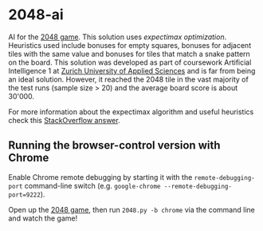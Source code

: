 # 2048-ai
AI for the [2048 game](http://gabrielecirulli.github.io/2048/). This solution uses *expectimax optimization*. Heuristics used include bonuses for empty squares, bonuses for adjacent tiles with the same value and bonuses for tiles that match a snake pattern on the board. 
This solution was developed as part of coursework Artificial Intelligence 1 at [Zurich University of Applied Sciences](https://www.zhaw.ch/en/university/) and is far from being an ideal solution. However, it reached the 2048 tile in the vast majority of the test runs (sample size > 20) and the average board score is about 30'000. 

For more information about the expectimax algorithm and useful heuristics check this [StackOverflow answer](https://stackoverflow.com/a/22498940/1204143).

## Running the browser-control version with Chrome

Enable Chrome remote debugging by starting it with the `remote-debugging-port` command-line switch (e.g. `google-chrome --remote-debugging-port=9222`).

Open up the [2048 game](http://gabrielecirulli.github.io/2048/), then run `2048.py -b chrome` via the command line and watch the game!
